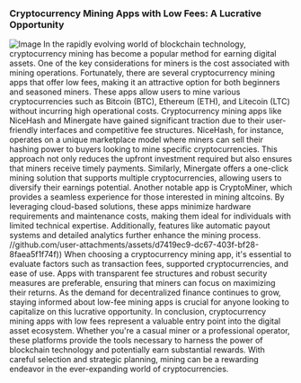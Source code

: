 ### Cryptocurrency Mining Apps with Low Fees: A Lucrative Opportunity

![Image](https://github.com/user-attachments/assets/4a25d116-2220-4385-b08e-f287af8fcbc4)
In the rapidly evolving world of blockchain technology, cryptocurrency mining has become a popular method for earning digital assets. One of the key considerations for miners is the cost associated with mining operations. Fortunately, there are several cryptocurrency mining apps that offer low fees, making it an attractive option for both beginners and seasoned miners. These apps allow users to mine various cryptocurrencies such as Bitcoin (BTC), Ethereum (ETH), and Litecoin (LTC) without incurring high operational costs.
Cryptocurrency mining apps like NiceHash and Minergate have gained significant traction due to their user-friendly interfaces and competitive fee structures. NiceHash, for instance, operates on a unique marketplace model where miners can sell their hashing power to buyers looking to mine specific cryptocurrencies. This approach not only reduces the upfront investment required but also ensures that miners receive timely payments. Similarly, Minergate offers a one-click mining solution that supports multiple cryptocurrencies, allowing users to diversify their earnings potential.
Another notable app is CryptoMiner, which provides a seamless experience for those interested in mining altcoins. By leveraging cloud-based solutions, these apps minimize hardware requirements and maintenance costs, making them ideal for individuals with limited technical expertise. Additionally, features like automatic payout systems and detailed analytics further enhance the mining process.
 //github.com/user-attachments/assets/d7419ec9-dc67-403f-bf28-8faea5f1f74f))
When choosing a cryptocurrency mining app, it's essential to evaluate factors such as transaction fees, supported cryptocurrencies, and ease of use. Apps with transparent fee structures and robust security measures are preferable, ensuring that miners can focus on maximizing their returns. As the demand for decentralized finance continues to grow, staying informed about low-fee mining apps is crucial for anyone looking to capitalize on this lucrative opportunity.
In conclusion, cryptocurrency mining apps with low fees represent a valuable entry point into the digital asset ecosystem. Whether you're a casual miner or a professional operator, these platforms provide the tools necessary to harness the power of blockchain technology and potentially earn substantial rewards. With careful selection and strategic planning, mining can be a rewarding endeavor in the ever-expanding world of cryptocurrencies.
